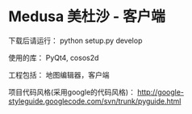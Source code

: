 # Medusa 美杜沙 - 客户端


下载后请运行：
python setup.py develop

使用的库：
PyQt4, cosos2d

工程包括：
地图编辑器，客户端

项目代码风格(采用google的代码风格)：
http://google-styleguide.googlecode.com/svn/trunk/pyguide.html
